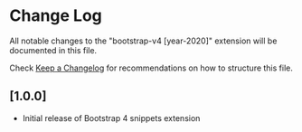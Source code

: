# Change Log

All notable changes to the "bootstrap-v4 [year-2020]" extension will be documented in this file.

Check [Keep a Changelog](http://keepachangelog.com/) for recommendations on how to structure this file.

## [1.0.0]

- Initial release of Bootstrap 4 snippets extension
